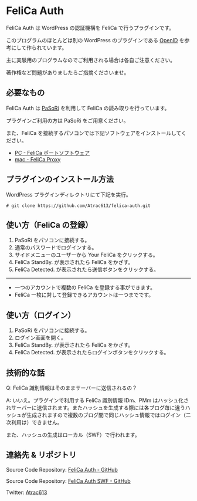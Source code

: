 FeliCa Auth
=============

FeliCa Auth は WordPress の認証機構を FeliCa で行うプラグインです。

このプログラムのほとんどは別の WordPress のプラグインである [OpenID][openid] を参考にして作られています。

主に実験用のプログラムなのでご利用される場合は各自ご注意ください。

著作権など問題がありましたらご指摘くださいませ。

必要なもの
-------

FeliCa Auth は [PaSoRi][pasori]  を利用して FeliCa の読み取りを行っています。

プラグインご利用の方は PaSoRi をご用意ください。

また、FeliCa を接続するパソコンでは下記ソフトウェアをインストールしてください。

* [PC - FeliCa ポートソフトウェア][felicasoftware1]
* [mac - FeliCa Proxy][felicasoftware2]

プラグインのインストール方法
------

WordPress プラグインディレクトリにて下記を実行。

    # git clone https://github.com/Atrac613/felica-auth.git

使い方（FeliCa の登録）
-------

1. PaSoRi をパソコンに接続する。
2. 通常のパスワードでログインする。
3. サイドメニューのユーザーから Your FeliCa をクリックする。
4. FeliCa StandBy.  が表示されたら FeliCa をかざす。
5. FeliCa Detected.  が表示されたら送信ボタンをクリックする。

---

* 一つのアカウントで複数の FeliCa を登録する事ができます。
* FeliCa 一枚に対して登録できるアカウントは一つまでです。

使い方（ログイン）
-------

1. PaSoRi をパソコンに接続する。
2. ログイン画面を開く。
3. FeliCa StandBy.  が表示されたら FeliCa をかざす。
4. FeliCa Detected.  が表示されたらログインボタンをクリックする。

技術的な話
-------

Q: FeliCa 識別情報はそのままサーバーに送信されるの？

A: いいえ。プラグインで利用する FeliCa 識別情報 IDm、PMm はハッシュ化されサーバーに送信されます。またハッシュを生成する際には各ブログ毎に違うハッシュが生成されますので複数のブログ間で同じハッシュ情報ではログイン（二次利用は）できません。

また、ハッシュの生成はローカル（SWF）で行われます。

連絡先 & リポジトリ
-------

Source Code Repository: [FeliCa Auth - GitHub][felicaauth]

Source Code Repository: [FeliCa Auth SWF - GitHub][felicaauthswf]

Twitter: [Atrac613][twitter]

[twitter]: http://twitter.com/Atrac613
[openid]: http://wordpress.org/extend/plugins/openid
[felicaauth]: https://github.com/Atrac613/felica-auth
[felicaauthswf]: https://github.com/Atrac613/felica-auth-swf
[felicasoftware1]: http://www.sony.co.jp/Products/felica/consumer/download/felicaportsoftware.html
[felicasoftware2]: http://blog.felicalauncher.com/sdk_for_air/?p=2617
[pasori]: http://amzn.to/fSvLeu

